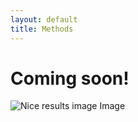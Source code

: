 ```yaml
---
layout: default
title: Methods
---
```


# Coming soon!

![Nice results image Image](assets/aice.jpg)
